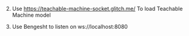 
2. Use https://teachable-machine-socket.glitch.me/ To load Teachable Machine model

3. Use Bengesht to listen on ws://localhost:8080
